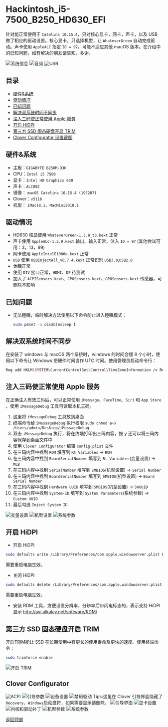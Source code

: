 # Hackintosh_i5-7500_B250_HD630_EFI
针对能正常使用于 `Catelina 10.15.4`，只对核心显卡，网卡，声卡，以及 USB 做了相应的驱动设置。核心显卡，只选择机型，让 `WhateverGreen` 自动完成驱动。声卡使用 `AppleALC` 指定 `ID = 97`。可能不适应其他 macOS 版本。在介绍中的已知问题，如有解决的朋友请告知，多谢。

![系统信息](./Screenshot/System.png)
![音频](./Screenshot/ALC892.png)
![USB](./Screenshot/USB.png)


## 目录
- [硬件&系统](#硬件系统)
- [驱动情况](#驱动情况)
- [已知问题](#已知问题)
- [解决双系统时间不同步](#解决双系统时间不同步)
- [注入三码使正常使用 Apple 服务](#注入三码使正常使用-apple-服务)
- [开启 HiDPI](#开启-hidpi)
- [第三方 SSD 固态硬盘开启 TRIM](#第三方-ssd-固态硬盘开启-trim)
- [Clover Configurator 设置截图](#clover-configurator)



## 硬件&系统

- 主板：`GIGABYTE B250M-D3H`
- CPU：`Intel i5 7500`
- 显卡：`Intel HD Graphics 630`
- 声卡：`ALC892`
- 镜像： `macOS Catelina 10.15.4 (19E287)`
- Clover：`v5116` 
- 机型： `iMac18,1`、`MacMini2018,1`



## 驱动情况

- HD630 核显使用 `WhateverGreen-1.3.8_t3.kext` 正常
- 声卡使用 `AppleALC-1.3.9.kext` 输出、输入正常，注入 `ID = 97` (其他尝试可用：3，13，99)
- 网卡使用 `AppleIntelE1000e.kext` 正常
- `USB` 使用 `USBInjectAll_v0.7.4.kext` 正常识别 `USB3.0`,`USB2.0`
- 休眠正常
- 使用 `DIV` 接口正常，`HDMI`、`DP` 待测试
- 加入了 `ACPISensors.kext`、`CPUSensors.kext`、`GPUSensors.kext` 传感器，可删除不影响



## 已知问题

* 无法睡眠，临时解决方法使用以下命令防止进入睡眠模式：
  ``` bash
  sudo pmset -a disablesleep 1
  ```



## 解决双系统时间不同步

在安装了 windows 与 macOS 两个系统时，windows 的时间会慢 8 个小时，使用以下命令让 Windows 把硬件时间当作 UTC 时间。使用管理员启动命令行：
``` bash
Reg add HKLM\SYSTEM\CurrentControlSet\Control\TimeZoneInformation /v RealTimeIsUniversal /t REG_DWORD /d 1
```


## 注入三码使正常使用 Apple 服务

在正确注入有效三码后，可以正常使用 `iMessage`、`FaceTime`、`Siri` 和 `App Store` 。使用 `iMessageDebug` 工具可读取本机三码。

1. 这里将 `iMessageDebug` 工具放到桌面
2. 终端命令给 `iMessageDebug` 执行权限 `sudo chmod a+x /Users/admin/Desktop/iMessageDebug`
3. 双击 `iMessageDebug` 执行，将在终端打印出三码内容，按 y 还可以将三码内容保存到桌面文件中
4. 使用 `Clover Configurator` 编辑 `config.plist` 文件
5. 在三码内容中找到 `ROM` 填写到 `Rt Variables` -> `ROM`
6. 在三码内容中找到 `BoardSerialNumber` 填写到 `Rt Variables`(变量设置) -> `MLB`
7. 在三码内容中找到 `SerialNumber` 填写到 `SMBIOS`(机型设置) -> `Serial Number`
8. 在三码内容中找到 `BoardSerialNumber` 填写到 `SMBIOS`(机型设置) -> `Board Serial Number`
9. 在三码内容中找到 `Hardware UUID` 填写到 `SMBIOS`(机型设置) -> `SmUUID`
10. 在三码内容中找到 `System-ID` 填写到 `System Parameters`(系统参数) -> `Custom UUID`
11. 最后勾选 `Inject System ID`

![变量设置](./Screenshot/System-ID/RtVariables.png)
![机型设置](./Screenshot/System-ID/SMBIOS.png)
![系统参数](./Screenshot/System-ID/SystemParameters.png)



## 开启 HiDPI
- 开启 HiDPI
``` bash
sudo defaults write /Library/Preferences/com.apple.windowserver.plist DisplayResolutionEnabled -bool true
```
需要重启电脑生效。
- 关闭 HiDPI
``` bash
sudo defaults delete /Library/Preferences/com.apple.windowserver.plist DisplayResolutionEnabled
```
需要重启电脑生效。
- 安装 RDM 工具，方便设置分辨率，分辨率后带闪电标志的，表示支持 HiDPI 显示 
http://avi.alkalay.net/software/RDM/



## 第三方 SSD 固态硬盘开启 TRIM
开启TRIM能让 SSD 在长期使用中有更长的使用寿命及更快的速度。使用终端命令：
``` bash
sudo trimforce enable
```
![开启 TRIM](./Screenshot/TRIM.png)


## Clover Configurator
![ACPI](./Screenshot/CloverConfigurator/1.png)
![引导参数](./Screenshot/CloverConfigurator/2.png)
![设备设置](./Screenshot/CloverConfigurator/3.png)
![禁用驱动](./Screenshot/CloverConfigurator/4.png)
Tips:这里在 Clover 引导界面隐藏了 `Recovery`、`Windows`启动盘符，如果需要显示请删除。
![引导界面](./Screenshot/CloverConfigurator/5.png)
![显卡设置](./Screenshot/CloverConfigurator/6.png)
![内核和驱动补丁](./Screenshot/CloverConfigurator/7.png)
![机型参数](./Screenshot/CloverConfigurator/8.png)
![系统参数](./Screenshot/CloverConfigurator/9.png)

[返回顶部](#hackintosh_i5-7500_b250_hd630_efi)